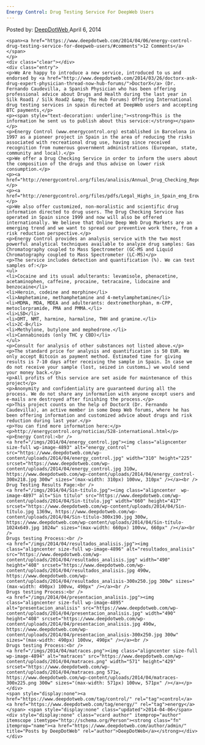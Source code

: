 ```yaml
---
Energy Control: Drug Testing Service For DeepWeb Users
---
```

<article class="post-listing post-4891 post type-post status-publish format-standard has-post-thumbnail hentry category-deepdot-news tag-control tag-energy">
    <div class="post-inner">
    <p class="post-meta">
    <span>Posted by: <a href="https://www.deepdotweb.com/author/admin/" title="">DeepDotWeb </a></span>
    <span>April 6, 2014</span>
    
    <span><a href="https://www.deepdotweb.com/2014/04/06/energy-control-drug-testing-service-for-deepweb-users/#comments">12 Comments</a></span>
    </p>
    <div class="clear"></div>
    <div class="entry">
    <p>We Are happy to introduce a new service, introduced to us and endorsed by <a href="http://www.deepdotweb.com/2014/03/26/doctorx-ask-drug-expert-physician-thread-now-hub-forums/">DoctorX</a> (Dr. Fernando Caudevilla, a Spanish Physician who has been offering professional advice about Drugs and Health during the last year in Silk Road1 / Silk Road2 &amp; The Hub Forums) Offering International drug testing services in spain directed at DeepWeb users and accepting BTC payments,</p>
    <p><span style="text-decoration: underline;"><strong>This is the information he sent us to publish about this service:</strong></span></p>
    <p>Energy Control (www.energycontrol.org) established in Barcelona in 1997 as a pioneer project in Spain in the area of reducing the risks associated with recreational drug use, having since received recognition from numerous government administrations (European, state, community and local).</p>
    <p>We offer a Drug Checking Service in order to inform the users about the composition of the drugs and thus advise on lower risk consumption.</p>
    <p><a href="http://energycontrol.org/files/analisis/Annual_Drug_Checking_Report_Energy_Control_2011.pdf">http://energycontrol.org/files/analisis/Annual_Drug_Checking_Report_Energy_Control_2011.pdf</a></p>
    <p><a href="http://energycontrol.org/files/pdfs/Legal_Highs_in_Spain_eng_Erowid.pdf">http://energycontrol.org/files/pdfs/Legal_Highs_in_Spain_eng_Erowid.pdf</a></p>
    <p>We also offer customized, non-moralistic and scientific drug information directed to drug users. The Drug Checking Service has operated in Spain since 1999 and now will also be offered internationally. We believe that Online Deep Web Drug Markets are an emerging trend and we want to spread our preventive work there, from a risk reduction perspective.</p>
    <p>Energy Control provides an analysis service with the two most powerful analytical techniques available to analyze drug samples: Gas Chromatography coupled to Mass Spectrometer (GC-MS and Liquid Chromatography coupled to Mass Spectrometer (LC-MS)</p>
    <p>The service includes detection and quantification (%). We can test samples of:</p>
    <ul>
    <li>Cocaine and its usual adulterants: levamisole, phenacetine, acetaminophen, caffeine, procaine, tetracaine, lidocaine and benzocaine</li>
    <li>Heroin, codeine and morphine</li>
    <li>Amphetamine, methamphetamine and 4-metylamphetamine</li>
    <li>MDMA, MDA, MDEA and adulterants: dextromethorphan, m-CPP, metoclorpramide, PMA and PMMA.</li>
    <li>LSD</li>
    <li>DMT, NMT, harmine, harmaline, THH and gramine.</li>
    <li>2C-B</li>
    <li>Methylone, butylone and mephedrone.</li>
    <li>Cannabinoids (only THC y CBD)</li>
    </ul>
    <p>Consult for analysis of other substances not listed above.</p>
    <p>The standard price for analysis and quantification is 50 EUR. We only accept Bitcoin as payment method. Estimated time for giving results is 7-10 days after receiving the sample in Spain. In case we do not receive your sample (lost, seized in customs…) we would send your money back.</p>
    <p>All profits of this service are set aside for maintenance of this project</p>
    <p>Anonymity and confidentiality are guaranteed during all the process. We do not share any information with anyone except users and e-mails are destroyed after finishing the process.</p>
    <p>This project counts on the help of DoctorX (Dr. Fernando Caudevilla), an active member in some Deep Web forums, where he has been offering information and customized advice about drugs and risk reduction during last year.</p>
    <p>You can find more information here:</p>
    <p>http://energycontrol.org/noticias/528-international.html</p>
    <p>Energy Control:<br />
    <a href="/imgs/2014/04/energy_control.jpg"><img class="aligncenter size-full wp-image-4893" alt="energy_control" src="https://www.deepdotweb.com/wp-content/uploads/2014/04/energy_control.jpg" width="310" height="225" srcset="https://www.deepdotweb.com/wp-content/uploads/2014/04/energy_control.jpg 310w, https://www.deepdotweb.com/wp-content/uploads/2014/04/energy_control-300x218.jpg 300w" sizes="(max-width: 310px) 100vw, 310px" /></a><br />
    Drug Testing Results Page:<br />
    <a href="/imgs/2014/04/Sin-título.jpg"><img class="aligncenter  wp-image-4897" alt="Sin título" src="https://www.deepdotweb.com/wp-content/uploads/2014/04/Sin-título.jpg" width="660" height="417" srcset="https://www.deepdotweb.com/wp-content/uploads/2014/04/Sin-título.jpg 1369w, https://www.deepdotweb.com/wp-content/uploads/2014/04/Sin-título-300x190.jpg 300w, https://www.deepdotweb.com/wp-content/uploads/2014/04/Sin-título-1024x649.jpg 1024w" sizes="(max-width: 660px) 100vw, 660px" /></a><br />
    Drugs testing Process:<br />
    <a href="/imgs/2014/04/resultados_analisis.jpg"><img class="aligncenter size-full wp-image-4896" alt="resultados_analisis" src="https://www.deepdotweb.com/wp-content/uploads/2014/04/resultados_analisis.jpg" width="490" height="408" srcset="https://www.deepdotweb.com/wp-content/uploads/2014/04/resultados_analisis.jpg 490w, https://www.deepdotweb.com/wp-content/uploads/2014/04/resultados_analisis-300x250.jpg 300w" sizes="(max-width: 490px) 100vw, 490px" /></a><br />
    Drugs testing Process:<br />
    <a href="/imgs/2014/04/presentacion_analisis.jpg"><img class="aligncenter size-full wp-image-4895" alt="presentacion_analisis" src="https://www.deepdotweb.com/wp-content/uploads/2014/04/presentacion_analisis.jpg" width="490" height="408" srcset="https://www.deepdotweb.com/wp-content/uploads/2014/04/presentacion_analisis.jpg 490w, https://www.deepdotweb.com/wp-content/uploads/2014/04/presentacion_analisis-300x250.jpg 300w" sizes="(max-width: 490px) 100vw, 490px" /></a><br />
    Drugs testing Process:<br />
    <a href="/imgs/2014/04/matraces.png"><img class="aligncenter size-full wp-image-4894" alt="matraces" src="https://www.deepdotweb.com/wp-content/uploads/2014/04/matraces.png" width="571" height="429" srcset="https://www.deepdotweb.com/wp-content/uploads/2014/04/matraces.png 571w, https://www.deepdotweb.com/wp-content/uploads/2014/04/matraces-300x225.png 300w" sizes="(max-width: 571px) 100vw, 571px" /></a></p>
    </div>
    <span style="display:none"><a href="https://www.deepdotweb.com/tag/control/" rel="tag">control</a> <a href="https://www.deepdotweb.com/tag/energy/" rel="tag">energy</a></span> <span style="display:none" class="updated">2014-04-06</span>
    <div style="display:none" class="vcard author" itemprop="author" itemscope itemtype="http://schema.org/Person"><strong class="fn" itemprop="name"><a href="https://www.deepdotweb.com/author/admin/" title="Posts by DeepDotWeb" rel="author">DeepDotWeb</a></strong></div>
    </div>
</article>


